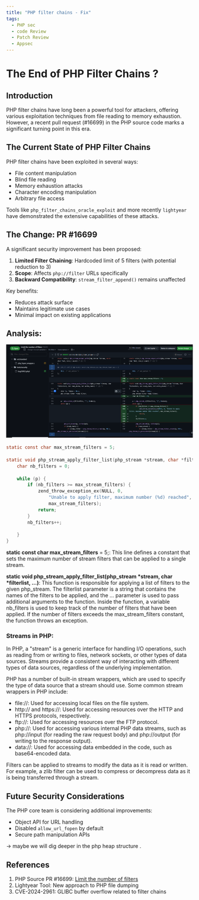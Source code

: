 ```yaml
---
title: "PHP filter chains - Fix"
tags:
  - PHP sec
  - code Review
  - Patch Review
  - Appsec
---
```


# The End of PHP Filter Chains ?

## Introduction

PHP filter chains have long been a powerful tool for attackers, offering various exploitation techniques from file reading to memory exhaustion. However, a recent pull request (#16699) in the PHP source code marks a significant turning point in this era.

## The Current State of PHP Filter Chains

PHP filter chains have been exploited in several ways:
- File content manipulation
- Blind file reading
- Memory exhaustion attacks
- Character encoding manipulation
- Arbitrary file access

Tools like `php_filter_chains_oracle_exploit` and more recently `lightyear` have demonstrated the extensive capabilities of these attacks.

## The Change: PR #16699

A significant security improvement has been proposed:

1. **Limited Filter Chaining**: Hardcoded limit of 5 filters (with potential reduction to 3)
2. **Scope**: Affects `php://filter` URLs specifically
3. **Backward Compatibility**: `stream_filter_append()` remains unaffected

Key benefits:
- Reduces attack surface
- Maintains legitimate use cases
- Minimal impact on existing applications

## Analysis:

![Fix](../ctf-web/images/commit.png)

```c
static const char max_stream_filters = 5;

static void php_stream_apply_filter_list(php_stream *stream, char *filterlist, ...) {
    char nb_filters = 0;
    
    while (p) {
        if (nb_filters >= max_stream_filters) {
            zend_throw_exception_ex(NULL, 0, 
                "Unable to apply filter, maximum number (%d) reached", 
                max_stream_filters);
            return;
        }
        nb_filters++;
       
    }
}
```

**static const char max_stream_filters** = 5;: This line defines a constant that sets the maximum number of stream filters that can be applied to a single stream.

**static void php_stream_apply_filter_list(php_stream *stream, char *filterlist, ...)**: This function is responsible for applying a list of filters to the given php_stream. The filterlist parameter is a string that contains the names of the filters to be applied, and the ... parameter is used to pass additional arguments to the function.
Inside the function, a variable nb_filters is used to keep track of the number of filters that have been applied. If the number of filters exceeds the max_stream_filters constant, the function throws an exception.


### Streams in PHP:

In PHP, a "stream" is a generic interface for handling I/O operations, such as reading from or writing to files, network sockets, or other types of data sources. Streams provide a consistent way of interacting with different types of data sources, regardless of the underlying implementation.

PHP has a number of built-in stream wrappers, which are used to specify the type of data source that a stream should use. Some common stream wrappers in PHP include:

- file://: Used for accessing local files on the file system.
- http:// and https://: Used for accessing resources over the HTTP and HTTPS protocols, respectively.
- ftp://: Used for accessing resources over the FTP protocol.
- php://: Used for accessing various internal PHP data streams, such as php://input (for reading the raw request body) and php://output (for writing to the response output).
- data://: Used for accessing data embedded in the code, such as base64-encoded data.

Filters can be applied to streams to modify the data as it is read or written. For example, a zlib filter can be used to compress or decompress data as it is being transferred through a stream.

## Future Security Considerations

The PHP core team is considering additional improvements:
- Object API for URL handling
- Disabled `allow_url_fopen` by default
- Secure path manipulation APIs

-> maybe we will dig deeper in the php heap structure . 

## References

1. PHP Source PR #16699: [Limit the number of filters](https://github.com/php/php-src/pull/16699)
2. Lightyear Tool: New approach to PHP file dumping
3. CVE-2024-2961: GLIBC buffer overflow related to filter chains
